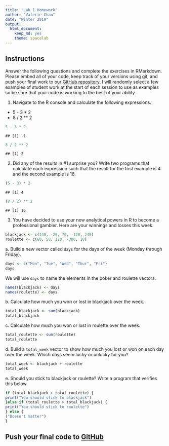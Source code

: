 ```yaml
---
title: "Lab 1 Homework"
author: "Valerie Chau"
date: "Winter 2019"
output:
  html_document:
    keep_md: yes
    theme: spacelab
---
```


## Instructions
Answer the following questions and complete the exercises in RMarkdown. Please embed all of your code, keep track of your versions using git, and push your final work to our [GitHub repository](https://github.com/FRS417-DataScienceBiologists). I will randomly select a few examples of student work at the start of each session to use as examples so be sure that your code is working to the best of your ability.

1. Navigate to the R console and calculate the following expressions.  
  + 5 - 3 * 2  
  + 8 / 2 ** 2  

```r
5 - 3 * 2  
```

```
## [1] -1
```

```r
8 / 2 ** 2
```

```
## [1] 2
```
  
2. Did any of the results in #1 surprise you? Write two programs that calculate each expression such that the result for the first example is 4 and the second example is 16. 

```r
(5 - 3) * 2  
```

```
## [1] 4
```

```r
(8 / 2) ** 2
```

```
## [1] 16
```


3. You have decided to use your new analytical powers in R to become a professional gambler. Here are your winnings and losses this week.

```r
blackjack <- c(140, -20, 70, -120, 240)
roulette <- c(60, 50, 120, -300, 10)
```

a. Build a new vector called `days` for the days of the week (Monday through Friday). 

```r
days <- c("Mon", "Tue", "Wed", "Thur", "Fri")
days
```

We will use `days` to name the elements in the poker and roulette vectors.

```r
names(blackjack) <- days
names(roulette) <- days
```

b. Calculate how much you won or lost in blackjack over the week.

```r
total_blackjack <- sum(blackjack)
total_blackjack
```

c. Calculate how much you won or lost in roulette over the week.  

```r
total_roulette <- sum(roulette)
total_roulette
```

d. Build a `total_week` vector to show how much you lost or won on each day over the week. Which days seem lucky or unlucky for you?

```r
total_week <- blackjack + roulette
total_week
```

e. Should you stick to blackjack or roulette? Write a program that verifies this below.

```r
if (total_blackjack > total_roulette) {
print("You should stick to blackjack")
}else if (total_roulette > total_blackjack) {
print("You should stick to roulette")
} else { 
("Doesn't matter")
}
```

## Push your final code to [GitHub](https://github.com/FRS417-DataScienceBiologists)
